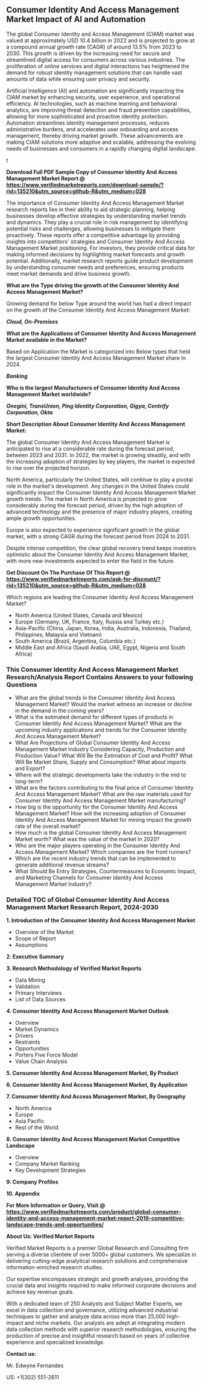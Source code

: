 <h2>Consumer Identity And Access Management Market Impact of AI and Automation</h2><p>The global Consumer Identity and Access Management (CIAM) market was valued at approximately USD 10.4 billion in 2022 and is projected to grow at a compound annual growth rate (CAGR) of around 13.5% from 2023 to 2030. This growth is driven by the increasing need for secure and streamlined digital access for consumers across various industries. The proliferation of online services and digital interactions has heightened the demand for robust identity management solutions that can handle vast amounts of data while ensuring user privacy and security.</p><p>Artificial Intelligence (AI) and automation are significantly impacting the CIAM market by enhancing security, user experience, and operational efficiency. AI technologies, such as machine learning and behavioral analytics, are improving threat detection and fraud prevention capabilities, allowing for more sophisticated and proactive identity protection. Automation streamlines identity management processes, reduces administrative burdens, and accelerates user onboarding and access management, thereby driving market growth. These advancements are making CIAM solutions more adaptive and scalable, addressing the evolving needs of businesses and consumers in a rapidly changing digital landscape.</p>t</p><p id="" class=""><strong>Download Full PDF Sample Copy of Consumer Identity And Access Management Market Report @ <a href="https://www.verifiedmarketreports.com/download-sample/?rid=135210&utm_source=github-R&utm_medium=028" target="_blank">https://www.verifiedmarketreports.com/download-sample/?rid=135210&utm_source=github-R&utm_medium=028</a></strong></p><p>The importance of&nbsp;Consumer Identity And Access Management Market research reports lies in their ability to aid strategic planning, helping businesses develop effective strategies by understanding market trends and dynamics. They play a crucial role in risk management by identifying potential risks and challenges, allowing businesses to mitigate them proactively. These reports offer a competitive advantage by providing insights into competitors' strategies and Consumer Identity And Access Management Market positioning. For investors, they provide critical data for making informed decisions by highlighting market forecasts and growth potential. Additionally, market research reports guide product development by understanding consumer needs and preferences, ensuring products meet market demands and drive business growth.</p><p><strong>What are the&nbsp;Type driving the growth of the Consumer Identity And Access Management Market?</strong></p><p id="" class="">Growing demand for below Type around the world has had a direct impact on the growth of the Consumer Identity And Access Management Market:</p><em><strong>Cloud, On-Premises</strong></em></p><strong>What are the&nbsp;Applications&nbsp;of Consumer Identity And Access Management Market available in the Market?</strong></p><p id="" class="">Based on Application the Market is categorized into Below types that held the largest Consumer Identity And Access Management Market share In 2024.</p><em><strong>Banking</strong></em></p><strong>Who is the largest Manufacturers of Consumer Identity And Access Management Market worldwide?</strong></p><p><em><strong>Onegini, TransUnion, Ping Identity Corporation, Gigya, Centrify Corporation, Okta</strong></em></p><p id="" class=""><strong>Short Description About Consumer Identity And Access Management Market:</strong></p><p>The global Consumer Identity And Access Management Market is anticipated to rise at a considerable rate during the forecast period, between 2023 and 2031. In 2022, the market is growing steadily, and with the increasing adoption of strategies by key players, the market is expected to rise over the projected horizon.</p><p>North America, particularly the United States, will continue to play a pivotal role in the market's development. Any changes in the United States could significantly impact the Consumer Identity And Access Management Market growth trends. The market in North America is projected to grow considerably during the forecast period, driven by the high adoption of advanced technology and the presence of major industry players, creating ample growth opportunities.</p><p>Europe is also expected to experience significant growth in the global market, with a strong CAGR during the forecast period from 2024 to 2031.</p><p>Despite intense competition, the clear global recovery trend keeps investors optimistic about the Consumer Identity And Access Management Market, with more new investments expected to enter the field in the future.</p><p id="" class=""><strong>Get Discount On The Purchase Of This Report @ <a href="https://www.verifiedmarketreports.com/ask-for-discount/?rid=135210&utm_source=github-R&utm_medium=028" target="_blank">https://www.verifiedmarketreports.com/ask-for-discount/?rid=135210&utm_source=github-R&utm_medium=028</a></strong></p>Which regions are leading the Consumer Identity And Access Management Market?</p><ul><li>North America (United States, Canada and Mexico)</li><li>Europe (Germany, UK, France, Italy, Russia and Turkey etc.)</li><li>Asia-Pacific (China, Japan, Korea, India, Australia, Indonesia, Thailand, Philippines, Malaysia and Vietnam)</li><li>South America (Brazil, Argentina, Columbia etc.)</li><li>Middle East and Africa (Saudi Arabia, UAE, Egypt, Nigeria and South Africa)</li></ul><h3 id="" class="">This Consumer Identity And Access Management Market Research/Analysis Report Contains Answers to your following Questions</h3><ul><li>What are the global trends in the Consumer Identity And Access Management Market? Would the market witness an increase or decline in the demand in the coming years?</li><li>What is the estimated demand for different types of products in Consumer Identity And Access Management Market? What are the upcoming industry applications and trends for the Consumer Identity And Access Management Market?</li><li>What Are Projections of Global Consumer Identity And Access Management Market Industry Considering Capacity, Production and Production Value? What Will Be the Estimation of Cost and Profit? What Will Be Market Share, Supply and Consumption? What about imports and Export?</li><li>Where will the strategic developments take the industry in the mid to long-term?</li><li>What are the factors contributing to the final price of Consumer Identity And Access Management Market? What are the raw materials used for Consumer Identity And Access Management Market manufacturing?</li><li>How big is the opportunity for the Consumer Identity And Access Management Market? How will the increasing adoption of Consumer Identity And Access Management Market for mining impact the growth rate of the overall market?</li><li>How much is the global Consumer Identity And Access Management Market worth? What was the value of the market In 2020?</li><li>Who are the major players operating in the Consumer Identity And Access Management Market? Which companies are the front runners?</li><li>Which are the recent industry trends that can be implemented to generate additional revenue streams?</li><li>What Should Be Entry Strategies, Countermeasures to Economic Impact, and Marketing Channels for Consumer Identity And Access Management Market Industry?</li></ul><h3 id="" class="">Detailed TOC of Global Consumer Identity And Access Management Market Research Report, 2024-2030</h3><p id="" class=""><strong>1. Introduction of the Consumer Identity And Access Management Market</strong></p><ul><li>Overview of the Market</li><li>Scope of Report</li><li>Assumptions</li></ul><p id="" class=""><strong>2. Executive Summary</strong></p><p id="" class=""><strong>3. Research Methodology of Verified Market Reports</strong></p><ul><li>Data Mining</li><li>Validation</li><li>Primary Interviews</li><li>List of Data Sources</li></ul><p id="" class=""><strong>4. Consumer Identity And Access Management Market Outlook</strong></p><ul><li>Overview</li><li>Market Dynamics</li><li>Drivers</li><li>Restraints</li><li>Opportunities</li><li>Porters Five Force Model</li><li>Value Chain Analysis</li></ul><p id="" class=""><strong>5. Consumer Identity And Access Management Market, By Product</strong></p><p id="" class=""><strong>6. Consumer Identity And Access Management Market, By Application</strong></p><p id="" class=""><strong>7. Consumer Identity And Access Management Market, By Geography</strong></p><ul><li>North America</li><li>Europe</li><li>Asia Pacific</li><li>Rest of the World</li></ul><p id="" class=""><strong>8. Consumer Identity And Access Management Market Competitive Landscape</strong></p><ul><li>Overview</li><li>Company Market Ranking</li><li>Key Development Strategies</li></ul><p id="" class=""><strong>9. Company Profiles</strong></p><p id="" class=""><strong>10. Appendix</strong></p><p id="" class=""><strong>For More Information or Query, Visit @ <a href="https://www.verifiedmarketreports.com/product/global-consumer-identity-and-access-management-market-report-2019-competitive-landscape-trends-and-opportunities/" target="_blank">https://www.verifiedmarketreports.com/product/global-consumer-identity-and-access-management-market-report-2019-competitive-landscape-trends-and-opportunities/</a></strong></p><p id="" class=""><strong>About Us: Verified Market Reports</strong></p><p id="" class="">Verified Market Reports is a premier Global Research and Consulting firm serving a diverse clientele of over 5000+ global customers. We specialize in delivering cutting-edge analytical research solutions and comprehensive information-enriched research studies.</p><p id="" class="">Our expertise encompasses strategic and growth analyses, providing the crucial data and insights required to make informed corporate decisions and achieve key revenue goals.</p><p id="" class="">With a dedicated team of 250 Analysts and Subject Matter Experts, we excel in data collection and governance, utilizing advanced industrial techniques to gather and analyze data across more than 25,000 high-impact and niche markets. Our analysts are adept at integrating modern data collection methods with superior research methodologies, ensuring the production of precise and insightful research based on years of collective experience and specialized knowledge.</p><p id="" class=""><strong>Contact us:</strong></p><p id="" class="">Mr. Edwyne Fernandes</p><p id="" class="">US: +1(302) 551-2611</p>